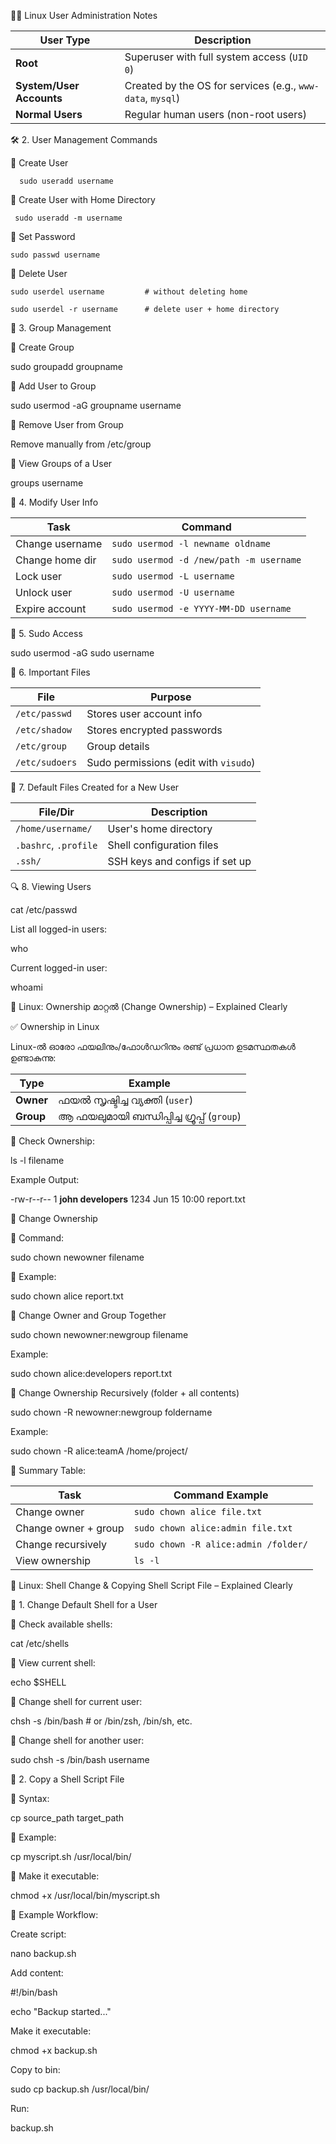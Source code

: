 🧑‍💻 Linux User Administration Notes

| User Type                | Description                                                |
| ------------------------ | ---------------------------------------------------------- |
| **Root**                 | Superuser with full system access (`UID 0`)                |
| **System/User Accounts** | Created by the OS for services (e.g., `www-data`, `mysql`) |
| **Normal Users**         | Regular human users (non-root users)                       |

🛠️ 2. User Management Commands

🔹 Create User

      sudo useradd username
	  
🔹 Create User with Home Directory

     sudo useradd -m username
	 
🔹 Set Password

    sudo passwd username
	
🔹 Delete User


    sudo userdel username         # without deleting home
	
    sudo userdel -r username      # delete user + home directory


👥 3. Group Management

🔹 Create Group

sudo groupadd groupname


🔹 Add User to Group


sudo usermod -aG groupname username


🔹 Remove User from Group


Remove manually from /etc/group


🔹 View Groups of a User

groups username


🔧 4. Modify User Info


| Task            | Command                                 |
| --------------- | --------------------------------------- |
| Change username | `sudo usermod -l newname oldname`       |
| Change home dir | `sudo usermod -d /new/path -m username` |
| Lock user       | `sudo usermod -L username`              |
| Unlock user     | `sudo usermod -U username`              |
| Expire account  | `sudo usermod -e YYYY-MM-DD username`   |


🔐 5. Sudo Access

sudo usermod -aG sudo username


📄 6. Important Files

| File           | Purpose                               |
| -------------- | ------------------------------------- |
| `/etc/passwd`  | Stores user account info              |
| `/etc/shadow`  | Stores encrypted passwords            |
| `/etc/group`   | Group details                         |
| `/etc/sudoers` | Sudo permissions (edit with `visudo`) |


📌 7. Default Files Created for a New User


| File/Dir              | Description                    |
| --------------------- | ------------------------------ |
| `/home/username/`     | User's home directory          |
| `.bashrc`, `.profile` | Shell configuration files      |
| `.ssh/`               | SSH keys and configs if set up |


🔍 8. Viewing Users

cat /etc/passwd


List all logged-in users:

who


Current logged-in user:


whoami


 🔧 Linux: Ownership മാറ്റൽ (Change Ownership) – Explained Clearly
 
 ✅ Ownership in Linux
 
Linux-ൽ ഓരോ ഫയലിനും/ഫോൾഡറിനും രണ്ട് പ്രധാന ഉടമസ്ഥതകൾ ഉണ്ടാകുന്നു:

| Type      | Example                                    |
| --------- | ------------------------------------------ |
| **Owner** | ഫയൽ സൃഷ്ടിച്ച വ്യക്തി (`user`)             |
| **Group** | ആ ഫയലുമായി ബന്ധിപ്പിച്ച ഗ്രൂപ്പ് (`group`) |


📌 Check Ownership:

ls -l filename


Example Output:

-rw-r--r-- 1 **john developers**  1234 Jun 15 10:00 report.txt


🔄 Change Ownership

🔹 Command:

sudo chown newowner filename


🔹 Example:

sudo chown alice report.txt


👥 Change Owner and Group Together


sudo chown newowner:newgroup filename

Example:

sudo chown alice:developers report.txt


📁 Change Ownership Recursively (folder + all contents)


sudo chown -R newowner:newgroup foldername


Example:

sudo chown -R alice:teamA /home/project/


📘 Summary Table:


| Task                 | Command Example                      |
| -------------------- | ------------------------------------ |
| Change owner         | `sudo chown alice file.txt`          |
| Change owner + group | `sudo chown alice:admin file.txt`    |
| Change recursively   | `sudo chown -R alice:admin /folder/` |
| View ownership       | `ls -l`                              |




🐚 Linux: Shell Change & Copying Shell Script File – Explained Clearly

🔁 1. Change Default Shell for a User

🔹 Check available shells:

cat /etc/shells


🔹 View current shell:

echo $SHELL

🔹 Change shell for current user:

chsh -s /bin/bash          # or /bin/zsh, /bin/sh, etc.


🔹 Change shell for another user:

sudo chsh -s /bin/bash username


📄 2. Copy a Shell Script File


🔹 Syntax:


cp source_path target_path


🔹 Example:


cp myscript.sh /usr/local/bin/


🔹 Make it executable:


chmod +x /usr/local/bin/myscript.sh



🧪 Example Workflow:

Create script:

nano backup.sh


Add content:

#!/bin/bash

echo "Backup started..."


Make it executable:


chmod +x backup.sh

Copy to bin:

sudo cp backup.sh /usr/local/bin/


Run:

backup.sh



